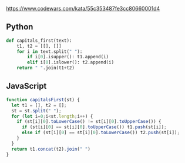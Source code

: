 https://www.codewars.com/kata/55c353487fe3cc80660001d4

## Python
```py
def capitals_first(text):
    t1, t2 = [[], []]
    for i in text.split(" "):
        if i[0].isupper(): t1.append(i)
        elif i[0].islower(): t2.append(i)
    return " ".join(t1+t2)
```

## JavaScript
```js
function capitalsFirst(st) {
  let t1 = [], t2 = [];
  st = st.split(" ");
  for (let i=0;i<st.length;i++) {
    if (st[i][0].toLowerCase() != st[i][0].toUpperCase()) {
      if (st[i][0] == st[i][0].toUpperCase()) t1.push(st[i]);
      else if (st[i][0] == st[i][0].toLowerCase()) t2.push(st[i]);
    }
  }
  return t1.concat(t2).join(" ")
}
```